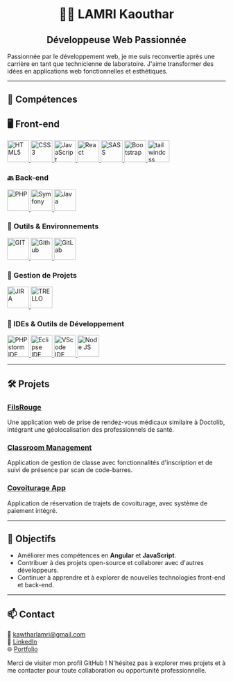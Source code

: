   <h1 style="text-align : center;">👩‍💻 LAMRI Kaouthar</h1>

 <h2 style="text-align : center;">Développeuse Web Passionnée</h2>

<p>Passionnée par le développement web, je me suis reconvertie après une carrière en tant que technicienne de laboratoire. J'aime transformer des idées en applications web fonctionnelles et esthétiques.</p>

---

<h2>🚀 Compétences</h2>

## 🖥️ Front-end
<p>
  <a href="https://developer.mozilla.org/en-US/docs/Web/Guide/HTML/HTML5" target="_blank">
    <img src="https://upload.wikimedia.org/wikipedia/commons/8/80/HTML5_logo_resized.svg" alt="HTML5" height="50"/>
  </a>
  <a href="https://developer.mozilla.org/en-US/docs/Web/CSS" target="_blank">
    <img src="https://upload.wikimedia.org/wikipedia/commons/6/62/CSS3_logo.svg" alt="CSS3" height="50"/>
  </a>
  <a href="https://developer.mozilla.org/en-US/docs/Web/JavaScript" target="_blank">
    <img src="https://upload.wikimedia.org/wikipedia/commons/6/6a/JavaScript-logo.png" alt="JavaScript" height="50"/>
  </a>
  <a href="https://reactjs.org/" target="_blank">
    <img src="https://upload.wikimedia.org/wikipedia/commons/a/a7/React-icon.svg" alt="React" height="50"/>
  </a>
  <a href="https://sass-lang.com/" target="_blank">
    <img src="https://upload.wikimedia.org/wikipedia/commons/thumb/9/96/Sass_Logo_Color.svg/1024px-Sass_Logo_Color.svg.png" alt="SASS" height="50"/>
  </a>
  <a href="https://getbootstrap.com/" target="_blank">
    <img src="https://upload.wikimedia.org/wikipedia/commons/b/b2/Bootstrap_logo.svg" alt="Bootstrap" height="50"/>
  </a>
  <a href="https://tailwindcss.com/" target="_blank">
    <img src="https://upload.wikimedia.org/wikipedia/commons/9/95/Tailwind_CSS_logo.svg" alt="tailwindcss" height="50"/>
  </a>
</p>

### 🔙 Back-end
<p>
  <a href="https://www.php.net/" target="_blank">
    <img src="https://upload.wikimedia.org/wikipedia/commons/2/27/PHP-logo.svg" alt="PHP" height="50"/>
  </a>
  <a href="https://symfony.com/" target="_blank">
    <img src="https://upload.wikimedia.org/wikipedia/commons/6/60/Symfony2.svg" alt="Symfony" height="50"/>
  </a>
  <a href="https://www.java.com/" target="_blank">
    <img src="https://upload.wikimedia.org/wikipedia/en/3/30/Java_programming_language_logo.svg" alt="Java" height="50"/>
  </a>
</p>

### 🔧 Outils & Environnements
<p>
  <a href="https://git-scm.com/" target="_blank">
    <img src="https://upload.wikimedia.org/wikipedia/commons/3/3f/Git_icon.svg" alt="GIT" height="50"/>
  </a>
  <a href="https://github.com/" target="_blank">
    <img src="https://upload.wikimedia.org/wikipedia/commons/9/95/Font_Awesome_5_brands_github.svg" alt="Github" height="50"/>
  </a>
  <a href="https://about.gitlab.com/" target="_blank">
    <img src="https://upload.wikimedia.org/wikipedia/commons/3/35/GitLab_icon.svg" alt="GitLab" height="50"/>
  </a>
</p>

### 📂 Gestion de Projets
<p>
  <a href="https://www.atlassian.com/software/jira" target="_blank">
    <img src="https://upload.wikimedia.org/wikipedia/commons/4/49/Jira_Software-blue.svg" alt="JIRA" height="50"/>
  </a>
  <a href="https://trello.com/fr" target="_blank">
    <img src="https://upload.wikimedia.org/wikipedia/commons/7/7a/Trello-logo-blue.svg" alt="TRELLO" height="50"/>
  </a>
</p>

### 🔨 IDEs & Outils de Développement
<p>
  <a href="https://www.jetbrains.com/ides/" target="_blank">
    <img src="https://upload.wikimedia.org/wikipedia/commons/c/c9/PhpStorm_Icon.svg" alt="PHPstorm IDE" height="50"/>
  </a>
  <a href="https://eclipseide.org/" target="_blank">
    <img src="https://upload.wikimedia.org/wikipedia/commons/c/c8/Cib-eclipseide_%28CoreUI_Icons_v1.0.0%29.svg" alt="Eclipse IDE" height="50"/>
  </a>
  <a href="https://code.visualstudio.com/" target="_blank">
    <img src="https://upload.wikimedia.org/wikipedia/commons/9/9a/Visual_Studio_Code_1.35_icon.svg" alt="VScode IDE" height="50"/>
  </a>
  <a href="https://nodejs.org/fr" target="_blank">
    <img src="https://upload.wikimedia.org/wikipedia/commons/7/7e/Node.js_logo_2015.svg" alt="Node JS" height="50"/>
  </a>
</p>


---

<h2>🛠️ Projets</h2>

<h3><a href="https://github.com/Katia1659/filsrouge" target="_blank">FilsRouge</a></h3>
<p>Une application web de prise de rendez-vous médicaux similaire à Doctolib, intégrant une géolocalisation des professionnels de santé.</p>

<h3><a href="https://github.com/Katia1659/classroom-management" target="_blank">Classroom Management</a></h3>
<p>Application de gestion de classe avec fonctionnalités d'inscription et de suivi de présence par scan de code-barres.</p>

<h3><a href="https://github.com/Katia1659/covoiturage-app" target="_blank">Covoiturage App</a></h3>
<p>Application de réservation de trajets de covoiturage, avec système de paiement intégré.</p>

<hr />

<h2>🎯 Objectifs</h2>
<ul>
  <li>Améliorer mes compétences en <strong>Angular</strong> et <strong>JavaScript</strong>.</li>
  <li>Contribuer à des projets open-source et collaborer avec d'autres développeurs.</li>
  <li>Continuer à apprendre et à explorer de nouvelles technologies front-end et back-end.</li>
</ul>

<hr />

<h2>📫 Contact</h2>
<p>
  📧 <a href="mailto:kawtharlamri@gmail.com">kawtharlamri@gmail.com</a><br/>
  💼 <a href="https://www.linkedin.com/in/kawthar-lamri-3792221b4/" target="_blank">LinkedIn</a><br/>
  🌐 <a href="https://katia1659.github.io/" target="_blank">Portfolio</a>
</p>

<p>Merci de visiter mon profil GitHub ! N'hésitez pas à explorer mes projets et à me contacter pour toute collaboration ou opportunité professionnelle.</p>
